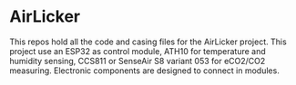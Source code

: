 # AirLicker
This repos hold all the code and casing files for the AirLicker project. This project use an ESP32 as control module, ATH10 for temperature and humidity sensing, CCS811 or SenseAir S8 variant 053 for eCO2/CO2 measuring. Electronic components are designed to connect in modules.
